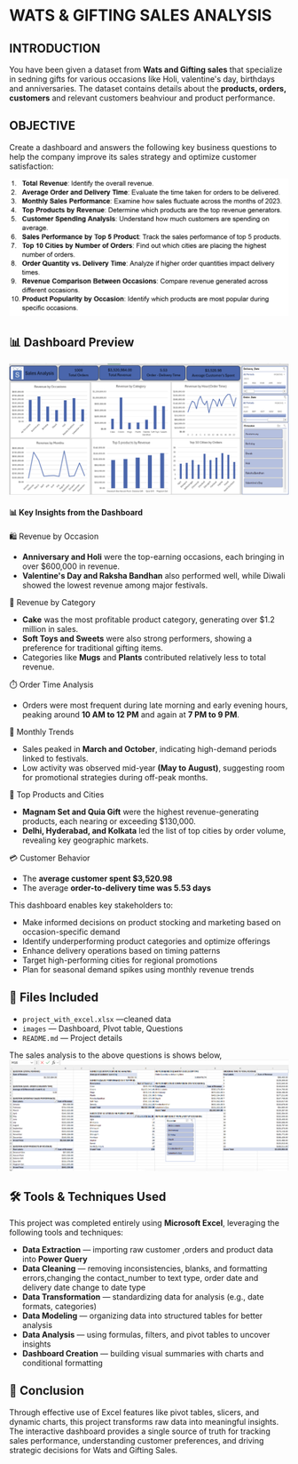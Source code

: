 # WATS & GIFTING SALES ANALYSIS
## INTRODUCTION

You have been given a dataset from **Wats and Gifting sales** that specialize in sedning gifts for various occasions like Holi, valentine's day, birthdays and anniversaries.
The dataset contains details about the **products, orders, customers** and relevant customers beahviour and product performance.

## OBJECTIVE
Create a dashboard and answers the following key business questions to help the company improve its sales strategy and optimize customer satisfaction:

![Project Questions](/images/Questions.png)

## 📊 Dashboard Preview
![Dashboard](/images/Dashboard.png)

#### 📊 Key Insights from the Dashboard
🛍️ Revenue by Occasion
- **Anniversary and Holi** were the top-earning occasions, each bringing in over $600,000 in revenue.
- **Valentine's Day and Raksha Bandhan** also performed well, while Diwali showed the lowest revenue among major festivals.

🧸 Revenue by Category
- **Cake** was the most profitable product category, generating over $1.2 million in sales.
- **Soft Toys and Sweets** were also strong performers, showing a preference for traditional gifting items.
- Categories like **Mugs** and **Plants** contributed relatively less to total revenue.

⏱️ Order Time Analysis
- Orders were most frequent during late morning and early evening hours, peaking around **10 AM to 12 PM** and again at **7 PM to 9 PM**.

📅 Monthly Trends
- Sales peaked in **March and October**, indicating high-demand periods linked to festivals.
- Low activity was observed mid-year **(May to August)**, suggesting room for promotional strategies during off-peak months.

🛒 Top Products and Cities
- **Magnam Set and Quia Gift** were the highest revenue-generating products, each nearing or exceeding $130,000.
- **Delhi, Hyderabad, and Kolkata** led the list of top cities by order volume, revealing key geographic markets.

💳 Customer Behavior
- The **average customer spent $3,520.98**
- The average **order-to-delivery time was 5.53 days**

This dashboard enables key stakeholders to:

- Make informed decisions on product stocking and marketing based on occasion-specific demand
- Identify underperforming product categories and optimize offerings
- Enhance delivery operations based on timing patterns
- Target high-performing cities for regional promotions
- Plan for seasonal demand spikes using monthly revenue trends



## 📁 Files Included

- `project_with_excel.xlsx` —cleaned data  
- `images` —  Dashboard, PIvot table, Questions
- `README.md` — Project details

The sales analysis to the above questions is shows below, 
![Pivot tables](/images/Pivot%20table.png)

## 🛠️ Tools & Techniques Used

This project was completed entirely using **Microsoft Excel**, leveraging the following tools and techniques:

- **Data Extraction** — importing raw customer ,orders and product data into **Power Query**
- **Data Cleaning** — removing inconsistencies, blanks, and formatting errors,changing the contact_number to text type, order date and delivery date change to date type
- **Data Transformation** — standardizing data for analysis (e.g., date formats, categories)
- **Data Modeling** — organizing data into structured tables for better analysis
- **Data Analysis** — using formulas, filters, and pivot tables to uncover insights
- **Dashboard Creation** — building visual summaries with charts and conditional formatting

## 📌 Conclusion
Through effective use of Excel features like pivot tables, slicers, and dynamic charts, this project transforms raw data into meaningful insights. The interactive dashboard provides a single source of truth for tracking sales performance, understanding customer preferences, and driving strategic decisions for Wats and Gifting Sales.



